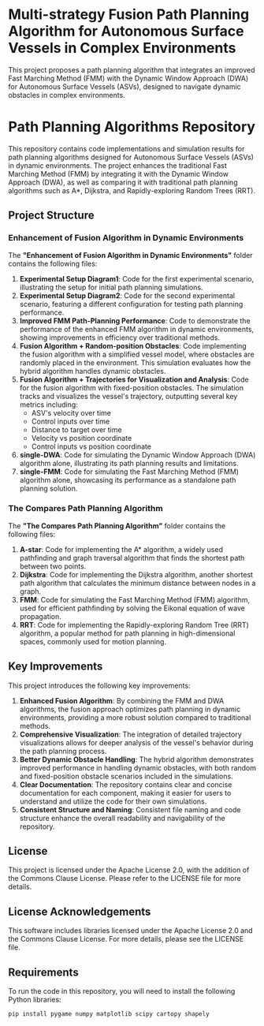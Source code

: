 # Multi-strategy Fusion Path Planning Algorithm for Autonomous Surface Vessels in Complex Environments

This project proposes a path planning algorithm that integrates an improved Fast Marching Method (FMM) with the Dynamic Window Approach (DWA) for Autonomous Surface Vessels (ASVs), designed to navigate dynamic obstacles in complex environments.

# Path Planning Algorithms Repository

This repository contains code implementations and simulation results for path planning algorithms designed for Autonomous Surface Vessels (ASVs) in dynamic environments. The project enhances the traditional Fast Marching Method (FMM) by integrating it with the Dynamic Window Approach (DWA), as well as comparing it with traditional path planning algorithms such as A*, Dijkstra, and Rapidly-exploring Random Trees (RRT).

## Project Structure

### Enhancement of Fusion Algorithm in Dynamic Environments
The **"Enhancement of Fusion Algorithm in Dynamic Environments"** folder contains the following files:

1. **Experimental Setup Diagram1**: Code for the first experimental scenario, illustrating the setup for initial path planning simulations.
2. **Experimental Setup Diagram2**: Code for the second experimental scenario, featuring a different configuration for testing path planning performance.
3. **Improved FMM Path-Planning Performance**: Code to demonstrate the performance of the enhanced FMM algorithm in dynamic environments, showing improvements in efficiency over traditional methods.
4. **Fusion Algorithm + Random-position Obstacles**: Code implementing the fusion algorithm with a simplified vessel model, where obstacles are randomly placed in the environment. This simulation evaluates how the hybrid algorithm handles dynamic obstacles.
5. **Fusion Algorithm + Trajectories for Visualization and Analysis**: Code for the fusion algorithm with fixed-position obstacles. The simulation tracks and visualizes the vessel's trajectory, outputting several key metrics including:
   - ASV's velocity over time
   - Control inputs over time
   - Distance to target over time
   - Velocity vs position coordinate
   - Control inputs vs position coordinate
6. **single-DWA**: Code for simulating the Dynamic Window Approach (DWA) algorithm alone, illustrating its path planning results and limitations.
7. **single-FMM**: Code for simulating the Fast Marching Method (FMM) algorithm alone, showcasing its performance as a standalone path planning solution.

### The Compares Path Planning Algorithm
The **"The Compares Path Planning Algorithm"** folder contains the following files:

1. **A-star**: Code for implementing the A* algorithm, a widely used pathfinding and graph traversal algorithm that finds the shortest path between two points.
2. **Dijkstra**: Code for implementing the Dijkstra algorithm, another shortest path algorithm that calculates the minimum distance between nodes in a graph.
3. **FMM**: Code for simulating the Fast Marching Method (FMM) algorithm, used for efficient pathfinding by solving the Eikonal equation of wave propagation.
4. **RRT**: Code for implementing the Rapidly-exploring Random Tree (RRT) algorithm, a popular method for path planning in high-dimensional spaces, commonly used for motion planning.

## Key Improvements
This project introduces the following key improvements:

1. **Enhanced Fusion Algorithm**: By combining the FMM and DWA algorithms, the fusion approach optimizes path planning in dynamic environments, providing a more robust solution compared to traditional methods.
2. **Comprehensive Visualization**: The integration of detailed trajectory visualizations allows for deeper analysis of the vessel's behavior during the path planning process.
3. **Better Dynamic Obstacle Handling**: The hybrid algorithm demonstrates improved performance in handling dynamic obstacles, with both random and fixed-position obstacle scenarios included in the simulations.
4. **Clear Documentation**: The repository contains clear and concise documentation for each component, making it easier for users to understand and utilize the code for their own simulations.
5. **Consistent Structure and Naming**: Consistent file naming and code structure enhance the overall readability and navigability of the repository.

## License

This project is licensed under the Apache License 2.0, with the addition of the Commons Clause License. Please refer to the LICENSE file for more details.

## License Acknowledgements

This software includes libraries licensed under the Apache License 2.0 and the Commons Clause License. For more details, please see the LICENSE file.

## Requirements

To run the code in this repository, you will need to install the following Python libraries:

```bash
pip install pygame numpy matplotlib scipy cartopy shapely
